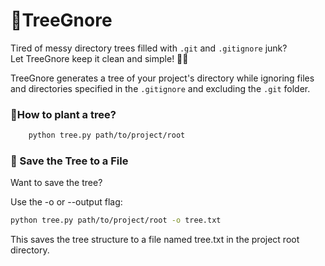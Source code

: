 # 🌳TreeGnore
Tired of messy directory trees filled with `.git` and `.gitignore` junk?  
Let TreeGnore keep it clean and simple! 🧹✨

TreeGnore generates a tree of your project's directory while ignoring files and directories specified in the `.gitignore` and excluding the `.git` folder.


### 🌳How to plant a tree?

```bash
    python tree.py path/to/project/root
```

### 💾 Save the Tree to a File  
Want to save the tree?

Use the -o or --output flag:

```bash
python tree.py path/to/project/root -o tree.txt
```
This saves the tree structure to a file named tree.txt in the project root directory.